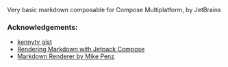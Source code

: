 Very basic markdown composable for Compose Multiplatform, by JetBrains

### Acknowledgements:
* [kennytv gist](https://gist.github.com/kennytv/4f630719444c221c941b24e4b8262203)
* [Rendering Markdown with Jetpack Compose](https://www.hellsoft.se/rendering-markdown-with-jetpack-compose)
* [Markdown Renderer by Mike Penz](https://github.com/mikepenz/multiplatform-markdown-renderer)
